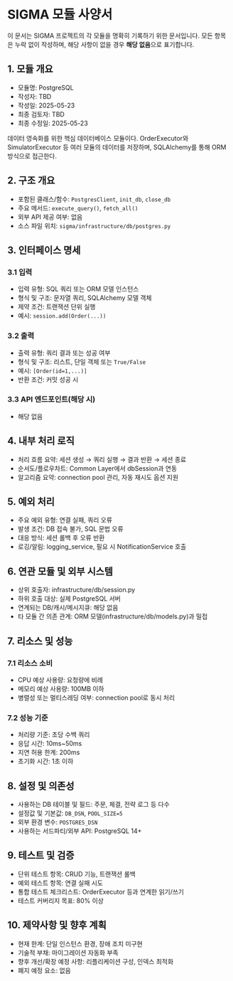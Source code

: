 # SIGMA 모듈 사양서

이 문서는 SIGMA 프로젝트의 각 모듈을 명확히 기록하기 위한 문서입니다. 모든 항목은 누락 없이 작성하며, 해당 사항이 없을 경우 **해당 없음**으로 표기합니다.

## 1. 모듈 개요
* 모듈명: PostgreSQL
* 작성자: TBD
* 작성일: 2025-05-23
* 최종 검토자: TBD
* 최종 수정일: 2025-05-23

데이터 영속화를 위한 핵심 데이터베이스 모듈이다. OrderExecutor와 SimulatorExecutor
등 여러 모듈의 데이터를 저장하며, SQLAlchemy를 통해 ORM 방식으로 접근한다.

## 2. 구조 개요
* 포함된 클래스/함수: `PostgresClient`, `init_db`, `close_db`
* 주요 메서드: `execute_query()`, `fetch_all()`
* 외부 API 제공 여부: 없음
* 소스 파일 위치: `sigma/infrastructure/db/postgres.py`

## 3. 인터페이스 명세
### 3.1 입력
* 입력 유형: SQL 쿼리 또는 ORM 모델 인스턴스
* 형식 및 구조: 문자열 쿼리, SQLAlchemy 모델 객체
* 제약 조건: 트랜잭션 단위 실행
* 예시: `session.add(Order(...))`

### 3.2 출력
* 출력 유형: 쿼리 결과 또는 성공 여부
* 형식 및 구조: 리스트, 단일 객체 또는 `True/False`
* 예시: `[Order(id=1,...)]`
* 반환 조건: 커밋 성공 시

### 3.3 API 엔드포인트(해당 시)
* 해당 없음

## 4. 내부 처리 로직
* 처리 흐름 요약: 세션 생성 → 쿼리 실행 → 결과 반환 → 세션 종료
* 순서도/플로우차트: Common Layer에서 dbSession과 연동
* 알고리즘 요약: connection pool 관리, 자동 재시도 옵션 지원

## 5. 예외 처리
* 주요 예외 유형: 연결 실패, 쿼리 오류
* 발생 조건: DB 접속 불가, SQL 문법 오류
* 대응 방식: 세션 롤백 후 오류 반환
* 로깅/알림: logging_service, 필요 시 NotificationService 호출

## 6. 연관 모듈 및 외부 시스템
* 상위 호출자: infrastructure/db/session.py
* 하위 호출 대상: 실제 PostgreSQL 서버
* 연계되는 DB/캐시/메시지큐: 해당 없음
* 타 모듈 간 의존 관계: ORM 모델(infrastructure/db/models.py)과 밀접

## 7. 리소스 및 성능
### 7.1 리소스 소비
* CPU 예상 사용량: 요청량에 비례
* 메모리 예상 사용량: 100MB 이하
* 병렬성 또는 멀티스레딩 여부: connection pool로 동시 처리

### 7.2 성능 기준
* 처리량 기준: 초당 수백 쿼리
* 응답 시간: 10ms~50ms
* 지연 허용 한계: 200ms
* 초기화 시간: 1초 이하

## 8. 설정 및 의존성
* 사용하는 DB 테이블 및 필드: 주문, 체결, 전략 로그 등 다수
* 설정값 및 기본값: `DB_DSN`, `POOL_SIZE=5`
* 외부 환경 변수: `POSTGRES_DSN`
* 사용하는 서드파티/외부 API: PostgreSQL 14+

## 9. 테스트 및 검증
* 단위 테스트 항목: CRUD 기능, 트랜잭션 롤백
* 예외 테스트 항목: 연결 실패 시도
* 통합 테스트 체크리스트: OrderExecutor 등과 연계한 읽기/쓰기
* 테스트 커버리지 목표: 80% 이상

## 10. 제약사항 및 향후 계획
* 현재 한계: 단일 인스턴스 환경, 장애 조치 미구현
* 기술적 부채: 마이그레이션 자동화 부족
* 향후 개선/확장 예정 사항: 리플리케이션 구성, 인덱스 최적화
* 폐지 예정 요소: 없음

